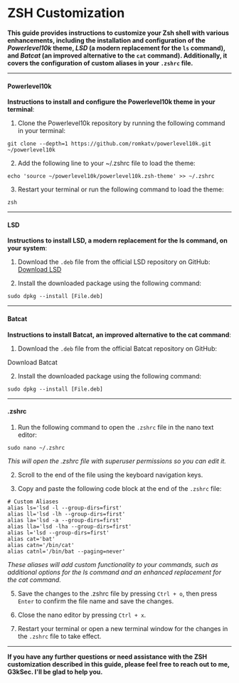 # ZSH Customization

**This guide provides instructions to customize your Zsh shell with various enhancements, including the installation and configuration of the *Powerlevel10k* theme, *LSD* (a modern replacement for the `ls` command), and *Batcat* (an improved alternative to the `cat` command). Additionally, it covers the configuration of custom aliases in your `.zshrc` file.**

---

#### Powerlevel10k

**Instructions to install and configure the Powerlevel10k theme in your terminal**:

1. Clone the Powerlevel10k repository by running the following command in your terminal:
```shell
git clone --depth=1 https://github.com/romkatv/powerlevel10k.git ~/powerlevel10k
```
2. Add the following line to your ~/.zshrc file to load the theme:
```shell
echo 'source ~/powerlevel10k/powerlevel10k.zsh-theme' >> ~/.zshrc
```
3. Restart your terminal or run the following command to load the theme:
```shell
zsh
```

---

#### LSD

**Instructions to install LSD, a modern replacement for the ls command, on your system**:

1. Download the `.deb` file from the official LSD repository on GitHub: [Download LSD](https://github.com/lsd-rs/lsd/releases)

2. Install the downloaded package using the following command: 
```shell
sudo dpkg --install [File.deb]
```

---

#### Batcat

**Instructions to install Batcat, an improved alternative to the cat command**:

1. Download the `.deb` file from the official Batcat repository on GitHub:

Download Batcat

2. Install the downloaded package using the following command:

```shell
sudo dpkg --install [File.deb]
```

---

#### .zshrc

1. Run the following command to open the `.zshrc` file in the nano text editor:
```shell
sudo nano ~/.zshrc
```
*This will open the .zshrc file with superuser permissions so you can edit it.*

2. Scroll to the end of the file using the keyboard navigation keys.

3. Copy and paste the following code block at the end of the `.zshrc` file:
```shell
# Custom Aliases
alias ls='lsd -l --group-dirs=first'
alias ll='lsd -lh --group-dirs=first'
alias la='lsd -a --group-dirs=first'
alias lla='lsd -lha --group-dirs=first'
alias l='lsd --group-dirs=first'
alias cat='bat'
alias catn='/bin/cat'
alias catnl='/bin/bat --paging=never'
```
*These aliases will add custom functionality to your commands, such as additional options for the ls command and an enhanced replacement for the cat command.*

5. Save the changes to the .zshrc file by pressing `Ctrl + o`, then press `Enter` to confirm the file name and save the changes.

6. Close the nano editor by pressing `Ctrl + x`.

7. Restart your terminal or open a new terminal window for the changes in the `.zshrc` file to take effect.

---

**If you have any further questions or need assistance with the ZSH customization described in this guide, please feel free to reach out to me, G3kSec. I'll be glad to help you.**
